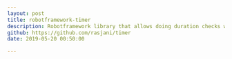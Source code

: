 ```yaml
---
layout: post
title: robotframework-timer
description: Robotframework library that allows doing duration checks within test or testsuite level and then report those and mark cases/suites passed or failed if timing data is within given ranges.
github: https://github.com/rasjani/timer
date: 2019-05-20 00:50:00

---
```

